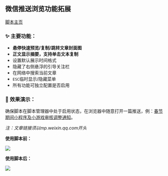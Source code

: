 ## 微信推送浏览功能拓展

[脚本主页](https://github.com/ZiuChen/userscript)

### ✨ 主要功能：

* **悬停快速预览/复制/跳转文章封面图**
* **正文显示摘要，支持单击文本复制**
* 设置默认展示时间格式
* 隐藏了右侧悬浮的引导关注栏
* 在网络中搜索当前文章
* `ESC`临时显示/隐藏菜单
* 所有功能可独立配置是否启用

### 🔨 效果演示：

确保脚本在脚本管理器中处于启用状态，在浏览器中随意打开一篇推送，例：[春节期间小程序及小游戏审核调整通知](https://mp.weixin.qq.com/s/SuBSIEg13yhOYQoZFiL_iQ)。

*注：文章链接须以mp.weixin.qq.com开头*

**使用脚本前：**

![](https://s3.bmp.ovh/imgs/2022/06/11/87a75c07a9063f1f.png)

**使用脚本后：**

![](https://s3.bmp.ovh/imgs/2022/06/03/1395ea6e93c7bc09.png)
